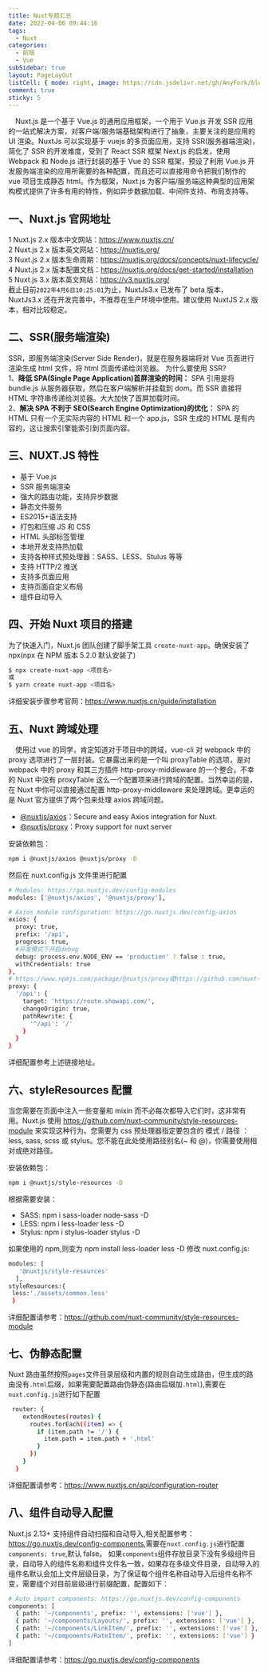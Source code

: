 ```yaml
---
title: Nuxt专题汇总
date: 2022-04-06 09:44:16
tags:
  - Nuxt
categories:
  - 前端
  - Vue
subSidebar: true
layout: PageLayOut
listCell: { mode: right, image: https://cdn.jsdelivr.net/gh/AnyFork/blog-images/markdown/202204060942130.jpg }
comment: true
sticky: 5
---
```


&emsp;Nuxt.js 是一个基于 Vue.js 的通用应用框架，一个用于 Vue.js 开发 SSR 应用的一站式解决方案，对客户端/服务端基础架构进行了抽象，主要关注的是应用的 UI 渲染。NuxtJs 可以实现基于 vuejs 的多页面应用，支持 SSR(服务器端渲染)，简化了 SSR 的开发难度，受到了 React SSR 框架 Next.js 的启发，使用 Webpack 和 Node.js 进行封装的基于 Vue 的 SSR 框架，预设了利用 Vue.js 开发服务端渲染的应用所需要的各种配置，而且还可以直接用命令把我们制作的 vue 项目生成静态 html。作为框架，Nuxt.js 为客户端/服务端这种典型的应用架构模式提供了许多有用的特性，例如异步数据加载、中间件支持、布局支持等。

<!-- more -->

## 一、Nuxt.js 官网地址

1 Nuxt.js 2.x 版本中文网站：<https://www.nuxtjs.cn/>  
2 Nuxt.js 2.x 版本英文网站：<https://nuxtjs.org/>  
3 Nuxt.js 2.x 版本生命周期：<https://nuxtjs.org/docs/concepts/nuxt-lifecycle/>  
4 Nuxt.js 2.x 版本配置文档：<https://nuxtjs.org/docs/get-started/installation>  
5 Nuxt.js 3.x 版本英文网站：<https://v3.nuxtjs.org/>  
截止目前`2022年4月6日10:25:01`为止，NuxtJs3.x 已发布了 beta 版本，NuxtJs3.x 还在开发完善中，不推荐在生产环境中使用。建议使用 NuxtJS 2.x 版本，相对比较稳定。

## 二、SSR(服务端渲染)

SSR，即服务端渲染(Server Side Render)，就是在服务器端将对 Vue 页面进行渲染生成 html 文件，将 html 页面传递给浏览器。
为什么要使用 SSR?  
1、**降低 SPA(Single Page Application)首屏渲染的时间：** SPA 引用是将 bundle.js 从服务器获取，然后在客户端解析并挂载到 dom。而 SSR 直接将 HTML 字符串传递给浏览器。大大加快了首屏加载时间。  
2、**解决 SPA 不利于 SEO(Search Engine Optimization)的优化：** SPA 的 HTML 只有一个无实际内容的 HTML 和一个 app.js，SSR 生成的 HTML 是有内容的，这让搜索引擎能索引到页面内容。

## 三、NUXT.JS 特性

- 基于 Vue.js
- SSR 服务端渲染
- 强大的路由功能，支持异步数据
- 静态文件服务
- ES2015+语法支持
- 打包和压缩 JS 和 CSS
- HTML 头部标签管理
- 本地开发支持热加载
- 支持各种样式预处理器：SASS、LESS、Stulus 等等
- 支持 HTTP/2 推送
- 支持多页面应用
- 支持页面自定义布局
- 组件自动导入

## 四、开始 Nuxt 项目的搭建

为了快速入门，Nuxt.js 团队创建了脚手架工具 `create-nuxt-app`。确保安装了 npx(npx 在 NPM 版本 5.2.0 默认安装了)

```bash
$ npx create-nuxt-app <项目名>
或
$ yarn create nuxt-app <项目名>
```

详细安装步骤参考官网：<https://www.nuxtjs.cn/guide/installation>

## 五、Nuxt 跨域处理

&emsp;使用过 vue 的同学，肯定知道对于项目中的跨域，vue-cli 对 webpack 中的 proxy 选项进行了一层封装。它暴露出来的是一个叫 proxyTable 的选项，是对 webpack 中的 proxy 和其三方插件 http-proxy-middleware 的一个整合。不幸的 Nuxt 中没有 proxyTable 这么一个配置项来进行跨域的配置。当然幸运的是，在 Nuxt 中你可以直接通过配置 http-proxy-middleware 来处理跨域。更幸运的是 Nuxt 官方提供了两个包来处理 axios 跨域问题。

- [@nuxtjs/axios](https://www.npmjs.com/package/@nuxtjs/axios)：Secure and easy Axios integration for Nuxt.
- [@nuxtjs/proxy](https://www.npmjs.com/package/@nuxtjs/proxy)：Proxy support for nuxt server

安装依赖包：

```bash
npm i @nuxtjs/axios @nuxtjs/proxy -D
```

然后在 nuxt.config.js 文件里进行配置

```bash
# Modules: https://go.nuxtjs.dev/config-modules
modules: ['@nuxtjs/axios', '@nuxtjs/proxy'],

# Axios module configuration: https://go.nuxtjs.dev/config-axios
axios: {
  proxy: true,
  prefix: '/api',
  progress: true,
  #开发模式下开启debug
  debug: process.env.NODE_ENV == 'production' ? false : true,
  withCredentials: true
},
# https://www.npmjs.com/package/@nuxtjs/proxy或https://github.com/nuxt-community/proxy-module
proxy: {
  '/api': {
    target: 'https://route.showapi.com/',
    changeOrigin: true,
    pathRewrite: {
      '^/api': '/'
    }
  }
}
```

详细配置参考上述链接地址。

## 六、styleResources 配置

当您需要在页面中注入一些变量和 mixin 而不必每次都导入它们时，这非常有用。Nuxt.js 使用 https://github.com/nuxt-community/style-resources-module 来实现这种行为。您需要为 css 预处理器指定要包含的 模式 / 路径 ： less, sass, scss 或 stylus。您不能在此处使用路径别名(~ 和 @)，你需要使用相对或绝对路径。

安装依赖包：

```bash
npm i @nuxtjs/style-resources -D
```

根据需要安装：

- SASS: npm i sass-loader node-sass -D
- LESS: npm i less-loader less -D
- Stylus: npm i stylus-loader stylus -D

如果使用的 npm,则变为 npm install less-loader less -D
修改 nuxt.config.js:

```bash
modules: [
   '@nuxtjs/style-resources'
  ],
styleResources:{
 less:'./assets/common.less'
 }
```

详细配置请参考：<https://github.com/nuxt-community/style-resources-module>

## 七、伪静态配置

Nuxt 路由虽然按照`pages`文件目录层级和内置的规则自动生成路由，但生成的路由没有`.html`后缀，如果需要配置路由伪静态(路由后缀加`.html`),需要在`nuxt.config.js`进行如下配置

```bash
 router: {
    extendRoutes(routes) {
      routes.forEach((item) => {
        if (item.path != '/') {
          item.path = item.path + '.html'
        }
      })
    }
  }
```

详细配置请参考：<https://www.nuxtjs.cn/api/configuration-router>

## 八、组件自动导入配置

Nuxt.js 2.13+ 支持组件自动扫描和自动导入,相关配置参考：<https://go.nuxtjs.dev/config-components>,需要在`nuxt.config.js`进行配置` components: true`,默认 false。
如果`components`组件存放目录下没有多级组件目录，自动导入的组件名称和组件文件名一致，如果存在多级文件目录，自动导入的组件名默认会加上文件层级目录，为了保证每个组件名称自动导入后组件名称不变，需要组个对目前层级进行前缀配置，配置如下：

```bash
# Auto import components: https://go.nuxtjs.dev/config-components
components: [
  { path: '~/components', prefix: '', extensions: ['vue'] },
  { path: '~/components/Layouts/', prefix: '', extensions: ['vue'] },
  { path: '~/components/LinkItem/', prefix: '', extensions: ['vue'] },
  { path: '~/components/RateItem/', prefix: '', extensions: ['vue'] }
]
```

详细配置请参考：<https://go.nuxtjs.dev/config-components>

<Reward/>
